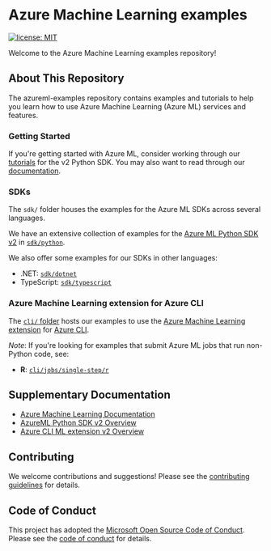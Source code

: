 # Azure Machine Learning examples

[![license: MIT](https://img.shields.io/badge/License-MIT-purple.svg)](LICENSE)

Welcome to the Azure Machine Learning examples repository!

## About This Repository

The azureml-examples repository contains examples and tutorials to help you learn how to use Azure Machine Learning
(Azure ML) services and features.


### Getting Started

If you're getting started with Azure ML, consider working through our [tutorials] for the v2 Python SDK. You may
also want to read through our [documentation](#supplementary-documentation).

### SDKs

The `sdk/` folder houses the examples for the Azure ML SDKs across several languages.

We have an extensive collection of examples for the [Azure ML Python SDK v2][azure cli ml extension v2 overview] in
[`sdk/python`][azureml python sdk v2 examples].

We also offer some examples for our SDKs in other languages:

* .NET: [`sdk/dotnet`][azureml dotnet sdk v2 examples]
* TypeScript: [`sdk/typescript`][azureml typescript sdk v2 examples]

### Azure Machine Learning extension for Azure CLI

The [`cli/` folder][azureml cli extension examples] hosts our examples to use the
[Azure Machine Learning extension][azure cli ml extension v2 overview] for [Azure CLI][azure cli overview].

_Note_: If you're looking for examples that submit Azure ML jobs that run non-Python code, see:

* **R**: [`cli/jobs/single-step/r`](./cli/jobs/single-step/r)


## Supplementary Documentation

- [Azure Machine Learning Documentation](https://docs.microsoft.com/azure/machine-learning)
- [AzureML Python SDK v2 Overview]
- [Azure CLI ML extension v2 Overview]

## Contributing

We welcome contributions and suggestions! Please see the [contributing guidelines](CONTRIBUTING.md) for details.

## Code of Conduct

This project has adopted the [Microsoft Open Source Code of Conduct](https://opensource.microsoft.com/codeofconduct/). Please see the [code of conduct](CODE_OF_CONDUCT.md) for details.

[tutorials]: ./tutorials
[azure cli overview]: https://learn.microsoft.com/en-us/cli/azure/what-is-azure-cli
[azureml cli extension examples]: ./cli
[azureml python sdk v2 examples]: ./sdk/python
[azureml dotnet sdk v2 examples]: ./sdk/dotnet
[azureml typescript sdk v2 examples]: ./sdk/typescript
[azure cli ml extension v2 overview]: https://learn.microsoft.com/en-us/azure/machine-learning/concept-v2?view=azureml-api-2#azure-machine-learning-cli-v2
[azureml python sdk v2 overview]: https://learn.microsoft.com/en-us/azure/machine-learning/concept-v2?view=azureml-api-2#azure-machine-learning-python-sdk-v2
